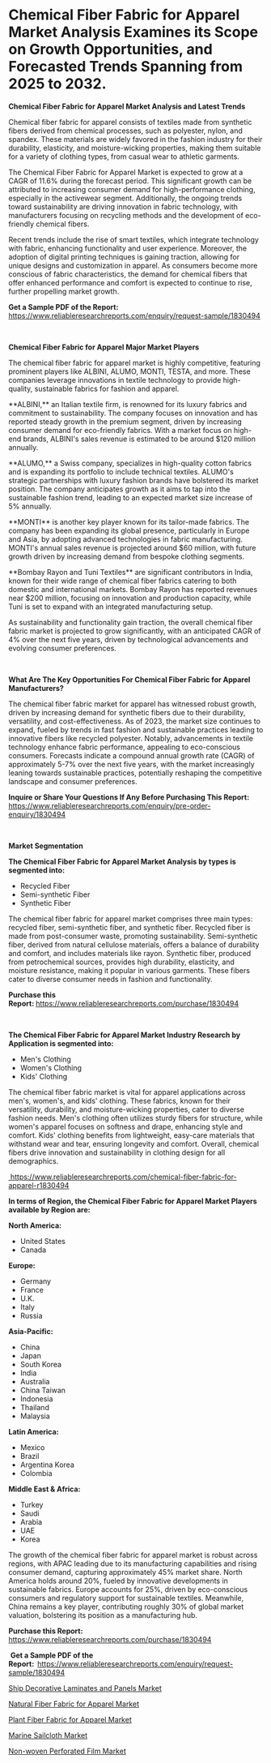 <p><h1>Chemical Fiber Fabric for Apparel Market Analysis Examines its Scope on Growth Opportunities, and Forecasted Trends Spanning from 2025 to 2032.</h1></p><p><strong>Chemical Fiber Fabric for Apparel Market Analysis and Latest Trends</strong></p>
<p><p>Chemical fiber fabric for apparel consists of textiles made from synthetic fibers derived from chemical processes, such as polyester, nylon, and spandex. These materials are widely favored in the fashion industry for their durability, elasticity, and moisture-wicking properties, making them suitable for a variety of clothing types, from casual wear to athletic garments.</p><p>The Chemical Fiber Fabric for Apparel Market is expected to grow at a CAGR of 11.6% during the forecast period. This significant growth can be attributed to increasing consumer demand for high-performance clothing, especially in the activewear segment. Additionally, the ongoing trends toward sustainability are driving innovation in fabric technology, with manufacturers focusing on recycling methods and the development of eco-friendly chemical fibers.</p><p>Recent trends include the rise of smart textiles, which integrate technology with fabric, enhancing functionality and user experience. Moreover, the adoption of digital printing techniques is gaining traction, allowing for unique designs and customization in apparel. As consumers become more conscious of fabric characteristics, the demand for chemical fibers that offer enhanced performance and comfort is expected to continue to rise, further propelling market growth.</p></p>
<p><strong>Get a Sample PDF of the Report:&nbsp;</strong> <a href="https://www.reliableresearchreports.com/enquiry/request-sample/1830494?utm_campaign=10&utm_medium=2&utm_source=Github&utm_content=ia&utm_term=03022025&utm_id=chemical-fiber-fabric-for-apparel">https://www.reliableresearchreports.com/enquiry/request-sample/1830494</a></p>
<p>&nbsp;</p>
<p><strong>Chemical Fiber Fabric for Apparel Major Market Players</strong></p>
<p><p>The chemical fiber fabric for apparel market is highly competitive, featuring prominent players like ALBINI, ALUMO, MONTI, TESTA, and more. These companies leverage innovations in textile technology to provide high-quality, sustainable fabrics for fashion and apparel.</p><p>**ALBINI,** an Italian textile firm, is renowned for its luxury fabrics and commitment to sustainability. The company focuses on innovation and has reported steady growth in the premium segment, driven by increasing consumer demand for eco-friendly fabrics. With a market focus on high-end brands, ALBINI's sales revenue is estimated to be around $120 million annually.</p><p>**ALUMO,** a Swiss company, specializes in high-quality cotton fabrics and is expanding its portfolio to include technical textiles. ALUMO's strategic partnerships with luxury fashion brands have bolstered its market position. The company anticipates growth as it aims to tap into the sustainable fashion trend, leading to an expected market size increase of 5% annually.</p><p>**MONTI** is another key player known for its tailor-made fabrics. The company has been expanding its global presence, particularly in Europe and Asia, by adopting advanced technologies in fabric manufacturing. MONTI's annual sales revenue is projected around $60 million, with future growth driven by increasing demand from bespoke clothing segments.</p><p>**Bombay Rayon and Tuni Textiles** are significant contributors in India, known for their wide range of chemical fiber fabrics catering to both domestic and international markets. Bombay Rayon has reported revenues near $200 million, focusing on innovation and production capacity, while Tuni is set to expand with an integrated manufacturing setup.</p><p>As sustainability and functionality gain traction, the overall chemical fiber fabric market is projected to grow significantly, with an anticipated CAGR of 4% over the next five years, driven by technological advancements and evolving consumer preferences.</p></p>
<p>&nbsp;</p>
<p><strong>What Are The Key Opportunities For Chemical Fiber Fabric for Apparel Manufacturers?</strong></p>
<p><p>The chemical fiber fabric market for apparel has witnessed robust growth, driven by increasing demand for synthetic fibers due to their durability, versatility, and cost-effectiveness. As of 2023, the market size continues to expand, fueled by trends in fast fashion and sustainable practices leading to innovative fibers like recycled polyester. Notably, advancements in textile technology enhance fabric performance, appealing to eco-conscious consumers. Forecasts indicate a compound annual growth rate (CAGR) of approximately 5-7% over the next five years, with the market increasingly leaning towards sustainable practices, potentially reshaping the competitive landscape and consumer preferences.</p></p>
<p><strong>Inquire or Share Your Questions If Any Before Purchasing This Report:</strong> <a href="https://www.reliableresearchreports.com/enquiry/pre-order-enquiry/1830494?utm_campaign=10&utm_medium=2&utm_source=Github&utm_content=ia&utm_term=03022025&utm_id=chemical-fiber-fabric-for-apparel">https://www.reliableresearchreports.com/enquiry/pre-order-enquiry/1830494</a></p>
<p>&nbsp;</p>
<p><strong>Market Segmentation</strong></p>
<p><strong>The Chemical Fiber Fabric for Apparel Market Analysis by types is segmented into:</strong></p>
<p><ul><li>Recycled Fiber</li><li>Semi-synthetic Fiber</li><li>Synthetic Fiber</li></ul></p>
<p><p>The chemical fiber fabric for apparel market comprises three main types: recycled fiber, semi-synthetic fiber, and synthetic fiber. Recycled fiber is made from post-consumer waste, promoting sustainability. Semi-synthetic fiber, derived from natural cellulose materials, offers a balance of durability and comfort, and includes materials like rayon. Synthetic fiber, produced from petrochemical sources, provides high durability, elasticity, and moisture resistance, making it popular in various garments. These fibers cater to diverse consumer needs in fashion and functionality.</p></p>
<p><strong>Purchase this Report:&nbsp;</strong><a href="https://www.reliableresearchreports.com/purchase/1830494?utm_campaign=10&utm_medium=2&utm_source=Github&utm_content=ia&utm_term=03022025&utm_id=chemical-fiber-fabric-for-apparel">https://www.reliableresearchreports.com/purchase/1830494</a></p>
<p>&nbsp;</p>
<p><strong>The Chemical Fiber Fabric for Apparel Market Industry Research by Application is segmented into:</strong></p>
<p><ul><li>Men's Clothing</li><li>Women's Clothing</li><li>Kids' Clothing</li></ul></p>
<p><p>The chemical fiber fabric market is vital for apparel applications across men's, women's, and kids' clothing. These fabrics, known for their versatility, durability, and moisture-wicking properties, cater to diverse fashion needs. Men's clothing often utilizes sturdy fibers for structure, while women's apparel focuses on softness and drape, enhancing style and comfort. Kids' clothing benefits from lightweight, easy-care materials that withstand wear and tear, ensuring longevity and comfort. Overall, chemical fibers drive innovation and sustainability in clothing design for all demographics.</p></p>
<p><a href="https://www.reliableresearchreports.com/chemical-fiber-fabric-for-apparel-r1830494?utm_campaign=10&utm_medium=2&utm_source=Github&utm_content=ia&utm_term=03022025&utm_id=chemical-fiber-fabric-for-apparel">&nbsp;https://www.reliableresearchreports.com/chemical-fiber-fabric-for-apparel-r1830494</a></p>
<p><strong>In terms of Region, the Chemical Fiber Fabric for Apparel Market Players available by Region are:</strong></p>
<p>
    <p> <strong> North America: </strong>
        <ul>
            <li>United States</li>
            <li>Canada</li>
        </ul>
        </p> 
    <p> <strong> Europe: </strong>
        <ul>
            <li>Germany</li>
            <li>France</li>
            <li>U.K.</li>
            <li>Italy</li>
            <li>Russia</li>
        </ul>
        </p> 
    <p> <strong> Asia-Pacific: </strong>
        <ul>
            <li>China</li>
            <li>Japan</li>
            <li>South Korea</li>
            <li>India</li>
            <li>Australia</li>
            <li>China Taiwan</li>
            <li>Indonesia</li>
            <li>Thailand</li>
            <li>Malaysia</li>
        </ul>
        </p> 
    <p> <strong> Latin America: </strong>
        <ul>
            <li>Mexico</li>
            <li>Brazil</li>
            <li>Argentina Korea</li>
            <li>Colombia</li>
        </ul>
        </p> 
    <p> <strong> Middle East & Africa: </strong>
        <ul>
            <li>Turkey</li>
            <li>Saudi</li>
            <li>Arabia</li>
            <li>UAE</li>
            <li>Korea</li>
        </ul>
    </p>
    </p>
<p><p>The growth of the chemical fiber fabric for apparel market is robust across regions, with APAC leading due to its manufacturing capabilities and rising consumer demand, capturing approximately 45% market share. North America holds around 20%, fueled by innovative developments in sustainable fabrics. Europe accounts for 25%, driven by eco-conscious consumers and regulatory support for sustainable textiles. Meanwhile, China remains a key player, contributing roughly 30% of global market valuation, bolstering its position as a manufacturing hub.</p></p>
<p><strong>Purchase this Report: </strong><a href="https://www.reliableresearchreports.com/purchase/1830494?utm_campaign=10&utm_medium=2&utm_source=Github&utm_content=ia&utm_term=03022025&utm_id=chemical-fiber-fabric-for-apparel">https://www.reliableresearchreports.com/purchase/1830494</a></p>
<p>&nbsp;<strong>Get a Sample PDF of the Report:&nbsp;&nbsp;</strong><a href="https://www.reliableresearchreports.com/enquiry/request-sample/1830494?utm_campaign=10&utm_medium=2&utm_source=Github&utm_content=ia&utm_term=03022025&utm_id=chemical-fiber-fabric-for-apparel">https://www.reliableresearchreports.com/enquiry/request-sample/1830494</a></p>
<p><strong></strong></p>
<p><p><a href="https://github.com/leopardmicheal7019/Market-Research-Report-List-1/blob/main/ship-decorative-laminates-and-panels-market.md?utm_campaign=10&utm_medium=2&utm_source=Github&utm_content=ia&utm_term=03022025&utm_id=chemical-fiber-fabric-for-apparel">Ship Decorative Laminates and Panels Market</a></p><p><a href="https://github.com/waverlyam689/Market-Research-Report-List-1/blob/main/natural-fiber-fabric-for-apparel-market.md?utm_campaign=10&utm_medium=2&utm_source=Github&utm_content=ia&utm_term=03022025&utm_id=chemical-fiber-fabric-for-apparel">Natural Fiber Fabric for Apparel Market</a></p><p><a href="https://github.com/tselahiara/Market-Research-Report-List-1/blob/main/plant-fiber-fabric-for-apparel-market.md?utm_campaign=10&utm_medium=2&utm_source=Github&utm_content=ia&utm_term=03022025&utm_id=chemical-fiber-fabric-for-apparel">Plant Fiber Fabric for Apparel Market</a></p><p><a href="https://github.com/domoniqueluoma76/Market-Research-Report-List-1/blob/main/marine-sailcloth-market.md?utm_campaign=10&utm_medium=2&utm_source=Github&utm_content=ia&utm_term=03022025&utm_id=chemical-fiber-fabric-for-apparel">Marine Sailcloth Market</a></p><p><a href="https://github.com/barnickclara79/Market-Research-Report-List-1/blob/main/non-woven-perforated-film-market.md?utm_campaign=10&utm_medium=2&utm_source=Github&utm_content=ia&utm_term=03022025&utm_id=chemical-fiber-fabric-for-apparel">Non-woven Perforated Film Market</a></p></p>